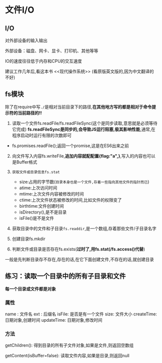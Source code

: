 # 文件I/O

## I/O

对外部设备的输入输出

外部设备：磁盘、网卡、显卡、打印机、其他等等

IO的速度往往低于内存和CPU的交互速度

建议工作几年后,看这本书 <<现代操作系统>> (看原版英文版的,因为中文翻译的不好)

## fs模块

除了在require中写`./`是相对当前目录下的路径,**在其他地方写的都是相对于命令提示符的当前路径的!!**

1. 读取一个文件fs.readFile/fs.readFileSync(这个是同步读取,意思就是必须等待它完成)
**fs.readFileSync是同步的,会导致JS运行阻塞,极其影响性能**,通常,在程序启动时运行有限的次数即可

- fs.promises.readFile();返回一个promise,这是在ES6出来之前

2. 向文件写入内容fs.writeFile,**追加内容就配配置{flag:"a",}**,写入的内容也可以是Buffer格式
3. `获取文件或目录信息fs.stat`
    - size:占用的字节数(`目录本身也是一个文件,存着一些指向其他文件的指针而已`)
    - atime:上次访问时间
    - mtime:上次文件内容被修改的时间
    - ctime:上次文件状态被修改的时间,比如文件的权限变了
    - birthtime:文件创建时间
    - isDirectory(),是不是目录
    - isFile()是不是文件

4. 获取目录中的文件和子目录`fs.readdir`,是一个数组,存着那些文件/子目录名字
5. 创建目录fs.mkdir
6. 判断文件或目录是否存在fs.exists(**过时了,用fs.stat(/fs.access()代替**)

一般是先判断目录存不存在,存在的话,在它下面创建文件,不存在的话,就创建目录

## 练习：读取一个目录中的所有子目录和文件

**每一个目录或文件都是对象**

### 属性
name : 文件名
ext : 后缀名
isFile: 是否是有一个文件
size: 文件大小
createTime: 日期对象,创建时间
updateTime: 日期对象,修改时间


### 方法
getChildren(): 得到目录的所有子文件对象,如果是文件,则返回空数组

getContent(isBuffer=false): 读取文件内容,如果是目录,则返回null
